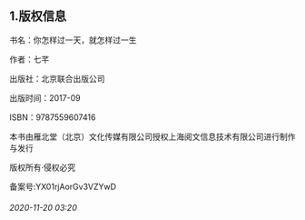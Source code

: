 ## 1.版权信息
书名：你怎样过一天，就怎样过一生 


作者：七芊 


出版社：北京联合出版公司 


出版时间：2017-09 


ISBN：9787559607416 


本书由雁北堂（北京）文化传媒有限公司授权上海阅文信息技术有限公司进行制作与发行 


版权所有·侵权必究 


备案号:YX01rjAorGv3VZYwD


###### 2020-11-20 03:20

